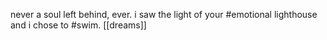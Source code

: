never a soul left behind, ever.
i saw the light of your #emotional lighthouse and i chose to #swim.
[[dreams]]